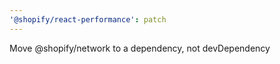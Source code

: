 ```yaml
---
'@shopify/react-performance': patch
---
```


Move @shopify/network to a dependency, not devDependency
